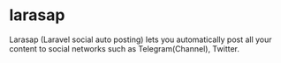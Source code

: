 # larasap
Larasap (Laravel social auto posting) lets you automatically post all your content to social networks such as Telegram(Channel), Twitter.
